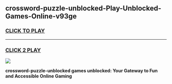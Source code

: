 
## crossword-puzzle-unblocked-Play-Unblocked-Games-Online-v93ge
<h3>
<a href="https://premium76.site?title=crossword-puzzle-unblocked&ref=25A">CLICK TO PLAY</a></h3>
<hr>

<h3>
<a href="https://premium76.site?title=crossword-puzzle-unblocked&ref=25A">CLICK 2 PLAY</a>
  
</h3>

<a href="https://premium76.site?title=crossword-puzzle-unblocked&ref=25A"><img src="https://clearcache.store/games.png"></a>


**crossword-puzzle-unblocked games unblocked: Your Gateway to Fun and Accessible Online Gaming**
